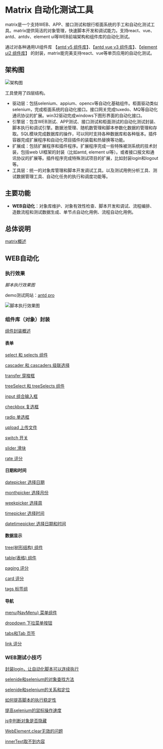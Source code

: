 # Matrix 自动化测试工具

matrix是一个支持WEB、APP、接口测试和银行柜面系统的手工和自动化测试工具。matrix提供简洁的对象管理，快速脚本开发和调试能力。支持react、vue、antd、antdv、element ui等WEB前端架构和组件库的自动化测试。

通过对各种通用UI组件库 【[antd v5 组件库](https://ant-design.antgroup.com/components/overview-cn)】、【[antd vue v3 组件库](https://www.antdv.com/components/overview-cn)】、【[element ui2 组件库](https://element.eleme.cn/#/zh-CN/component/)】 的封装，matrix能完美支持react、vue等单页应用的自动化测试。

## 架构图
![架构图](https://raw.gitmirror.com/skywoo0128/willing/main/doc/img/framework.png "架构图")

工具使用了四层结构。
- 驱动层：包括selenium、appium、opencv等自动化基础组件。柜面驱动类似selenium，完成柜面系统的自动化接口。接口网关完成tuxedo、MQ等自动化通讯协议的扩展。win32驱动完成windows下图形界面的自动化接口。
- 引擎层：包含WEB测试、APP测试、接口测试和柜面测试的自动化测试封装、脚本执行和调试引擎。数据池管理、随机数管理和脚本参数化数据的管理和存取。SQL模块完成数据库的操作，可以同时支持各种数据库和各种版本。插件容器完成扩展程序和自动化项目插件的装载和热替换等功能。
- 扩展成：包括扩展程序和插件程序。扩展程序完成一些特殊被测系统的技术封装，包括web UI框架的封装（比如antd, element ui等）。或者接口报文和通讯协议的扩展等。插件程序完成特殊测试项目的扩展，比如封装login和logout等。
- 工具层：统一的对象库管理和脚本开发调试工具。以及测试用例分析工具、测试数据管理工具、自动化任务的执行和调度功能等。

## 主要功能
- **WEB自动化**：对象库维护、对象有效性检查、脚本开发和调试、流程编排、造数流程和测试数据生成、单节点自动化用例、流程自动化用例。

## 总体说明

[matrix概述](./doc/frame/abs/readme.md)


## WEB自动化

### 执行效果

*脚本执行效果图*

demo测试网站：[antd pro](https://preview.pro.ant.design/)

![脚本执行效果图](https://raw.gitmirror.com/skywoo0128/willing/main/doc/frame/abs/execute.gif "脚本执行效果图")

### 组件库（对象）封装

[组件封装概述](./doc/web/object/overview/readme.md)

#### 表单

[select 和 selects 组件](./doc/web/object/select/readme.md)

[cascader 和 cascaders 级联选择](./doc/web/object/cascader/readme.md)

[transfer 穿梭框](./doc/web/object/transfer/readme.md)

[treeSelect 和 treeSelects 组件](./doc/web/object/treeselect/readme.md)

[input 组合输入框](./doc/web/object/input/readme.md)

[checkbox 复选框](./doc/web/object/checkbox/readme.md)

[radio 单选框](./doc/web/object/radio/readme.md)

[upload 上传文件](./doc/web/object/upload/readme.md)

[switch 开关](./doc/web/object/switch/readme.md)

[slider 滑块](./doc/web/object/slider/readme.md)

[rate 评分](./doc/web/object/rate/readme.md)

#### 日期和时间

[datepicker 选择日期](./doc/web/object/date/readme.md)

[monthpicker 选择月份](./doc/web/object/month/readme.md)

[weekpicker 选择周](./doc/web/object/week/readme.md)

[timepicker 选择时间](./doc/web/object/time/readme.md)

[datetimepicker 选择日期和时间](./doc/web/object/datetime/readme.md)

#### 数据显示

[tree(树形结构) 组件](./doc/web/object/tree/readme.md)

[table(表格) 组件](./doc/web/object/table/readme.md)

[paging 评分](./doc/web/object/paging/readme.md)

[card 评分](./doc/web/object/card/readme.md)

[tags 标签组](./doc/web/object/tags/readme.md)

#### 导航

[menu(NavMenu) 菜单组件](./doc/web/object/navmenu/readme.md)

[dropdown 下拉菜单按钮](./doc/web/object/dropdown/readme.md)

[tabs和Tab 页签](./doc/web/object/tabs/readme.md)

[link 评分](./doc/web/object/link/readme.md)

### WEB测试小技巧

[封装login，让自动化脚本可以连续执行](./doc/web/skill/login/readme.md)

[selenide和selenium的对象查找方法](./doc/web/object/locator/readme.md)

[selenide和selenium的关系和定位](./doc/web/skill/selenide/readme.md)

[如何提高脚本的执行稳定性](./doc/web/skill/wait/readme.md)

[提高selenium的鼠标操作速度](./doc/web/skill/click/readme.md)

[js中判断对象是否隐藏](./doc/web/skill/hidden/readme.md)

[WebElement.clear无效的问题](./doc/web/skill/clear/readme.md)

[innerText取不到内容](./doc/web/skill/innertext/readme.md)






